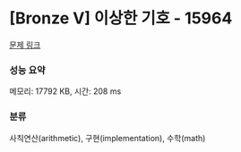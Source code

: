 # [Bronze V] 이상한 기호 - 15964 

[문제 링크](https://www.acmicpc.net/problem/15964) 

### 성능 요약

메모리: 17792 KB, 시간: 208 ms

### 분류

사칙연산(arithmetic), 구현(implementation), 수학(math)

